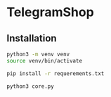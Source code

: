 # TelegramShop


## Installation

```bash
python3 -m venv venv
source venv/bin/activate

pip install -r requerements.txt

python3 core.py
```
